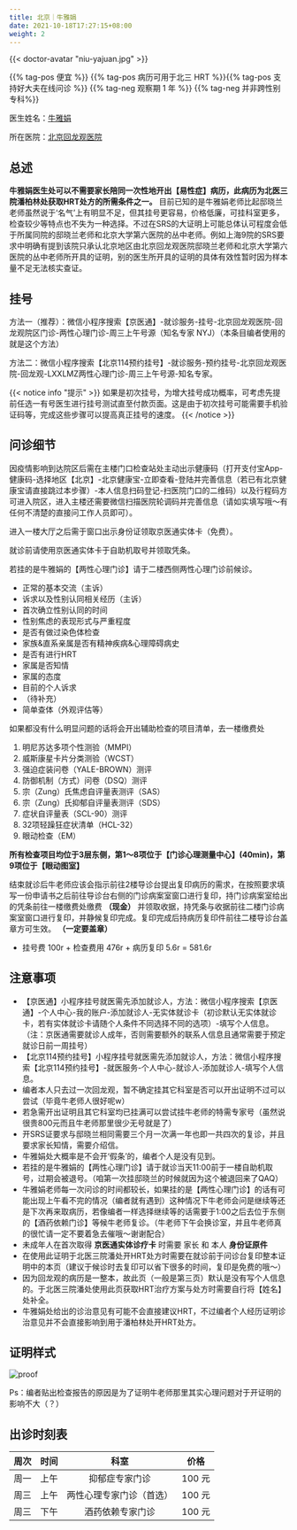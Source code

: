 ```yaml
---
title: 北京｜牛雅娟
date: 2021-10-18T17:27:15+08:00
weight: 2
---
```


{{< doctor-avatar "niu-yajuan.jpg" >}}

{{% tag-pos 便宜 %}}
{{% tag-pos 病历可用于北三 HRT %}}{{% tag-pos 支持好大夫在线问诊 %}}
{{% tag-neg 观察期 1 年 %}}
{{% tag-neg 并非跨性别专科%}}

医生姓名：[牛雅娟](https://www.haodf.com/doctor/7541.html)

所在医院：[北京回龙观医院](https://amap.com/place/B000A0989A)

## 总述

**牛雅娟医生处可以不需要家长陪同一次性地开出【易性症】病历，此病历为北医三院潘柏林处获取HRT处方的所需条件之一。**
目前已知的是牛雅娟老师比起邸晓兰老师虽然说于‘名气’上有明显不足，但其挂号更容易，价格低廉，可挂科室更多，检查较少等特点也不失为一种选择。不过在SRS的大证明上可能总体认可程度会低于所属同院的邸晓兰老师和北京大学第六医院的丛中老师。例如上海9院的SRS要求中明确有提到该院只承认北京地区由北京回龙观医院邸晓兰老师和北京大学第六医院的丛中老师所开具的证明，别的医生所开具的证明的具体有效性暂时因为样本量不足无法核实查证。

## 挂号

方法一（推荐）：微信小程序搜索【京医通】-就诊服务-挂号-北京回龙观医院-回龙观院区门诊-两性心理门诊-周三上午号源（知名专家 NYJ）（本条目编者使用的就是这个方法）

方法二：微信小程序搜索【北京114预约挂号】-就诊服务-预约挂号-北京回龙观医院-回龙观-LXXLMZ两性心理门诊-周三上午号源-知名专家。

{{< notice info "提示" >}}
如果是初次挂号，为增大挂号成功概率，可考虑先提前任选一有号医生进行挂号测试直至付款页面。这是由于初次挂号可能需要手机验证码等，完成这些步骤可以提高真正挂号的速度。
{{< /notice >}}

## 问诊细节

因疫情影响到达院区后需在主楼门口检查站处主动出示健康码（打开支付宝App-健康码-选择地区【北京】-北京健康宝-立即查看-登陆并完善信息（若已有北京健康宝请直接跳过本步骤）-本人信息扫码登记-扫医院门口的二维码）以及行程码方可进入院区，进入主楼还需要微信扫描医院轮调码并完善信息（请如实填写哦～有任何不清楚的直接问工作人员即可）。

进入一楼大厅之后需于窗口出示身份证领取京医通实体卡（免费）。

就诊前请使用京医通实体卡于自助机取号并领取凭条。

若挂的是牛雅娟的【两性心理门诊】请于二楼西侧两性心理门诊前候诊。

- 正常的基本交流（主诉）
- 诉求以及性别认同相关经历（主诉）
- 首次确立性别认同的时间
- 性别焦虑的表现形式与严重程度
- 是否有做过染色体检查
- 家族&直系亲属是否有精神疾病&心理障碍病史
- 是否有进行HRT
- 家属是否知情
- 家属的态度
- 目前的个人诉求
- （待补充）
- 简单查体（外观评估等）

如果都没有什么明显问题的话将会开出辅助检查的项目清单，去一楼缴费处

1. 明尼苏达多项个性测验（MMPI）
2. 威斯康星卡片分类测验（WCST）
3. 强迫症装问卷（YALE-BROWN）测评
4. 防御机制（方式）问卷（DSQ）测评
5. 宗（Zung）氏焦虑自评量表测评（SAS）
6. 宗（Zung）氏抑郁自评量表测评（SDS）
7. 症状自评量表（SCL-90）测评
8. 32项轻躁狂症状清单（HCL-32）
9. 眼动检查（EM）

**所有检查项目均位于3层东侧，第1～8项位于【门诊心理测量中心】(40min)，第9项位于【眼动图室】**

结束就诊后牛老师应该会指示前往2楼导诊台提出复印病历的需求，在按照要求填写一份申请书之后前往导诊台右侧的门诊病案室窗口进行复印，持门诊病案室给出的凭条前往一楼缴费处缴费 **（现金）** 并领取收据，持凭条与收据前往二楼门诊病案室窗口进行复印，并静候复印完成。复印完成后持病历复印件前往二楼导诊台盖章方可生效。 **（一定要盖章）**

- 挂号费 100r + 检查费用 476r + 病历复印 5.6r = 581.6r

## 注意事项

- 【京医通】小程序挂号就医需先添加就诊人，方法：微信小程序搜索【京医通】-个人中心-我的账户-添加就诊人-无实体就诊卡（初诊默认无实体就诊卡，若有实体就诊卡请随个人条件不同选择不同的选项）-填写个人信息。（注：京医通需要就诊人成年，否则需要额外的联系人信息且通常需要于预定就诊日前一周挂号）
- 【北京114预约挂号】小程序挂号就医需先添加就诊人，方法：微信小程序搜索【北京114预约挂号】-就医服务-个人中心-就诊人-添加就诊人-填写个人信息。
- 编者本人只去过一次回龙观，暂不确定挂其它科室是否可以开出证明不过可以尝试（毕竟牛老师人很好呢w）
- 若急需开出证明且其它科室均已挂满可以尝试挂牛老师的特需专家号（虽然说很贵800元而且牛老师那里很少无号就是了）
- 开SRS证要求与邸晓兰相同需要三个月一次满一年也即一共四次的复诊，并且要求家长知情，需要介绍信。
- 牛雅娟处大概率是不会开‘假条’的，编者个人是没有见到。
- 若挂的是牛雅娟的【两性心理门诊】请于就诊当天11:00前于一楼自助机取号，过期会被退号。（咱第一次挂邸晓兰的时候就因为这个被退回来了QAQ）
- 牛雅娟老师每一次问诊的时间都较长，如果挂的是【两性心理门诊】的话有可能出现上午看不完的情况（编者就有遇到）这种情况下牛老师会问是继续等还是下次再来取病历，若像编者一样选择继续等的话需要于1:00之后去位于东侧的【酒药依赖门诊】等候牛老师复诊。（牛老师下午会换诊室，并且牛老师真的很忙请一定不要着急去催哦～谢谢配合）
- 未成年人在首次取得 **京医通实体诊疗卡** 时需要 家长 和 本人 **身份证原件**
- 在使用此证明于北医三院潘处开HRT处方时需要在就诊前于问诊台复印整本证明中的本页（建议于候诊时去复印可以省下很多的时间，复印是免费的哦～）
- 因为回龙观的病历是一整本，故此页（一般是第三页）默认是没有写个人信息的。于北医三院潘处使用此页获取HRT治疗方案与处方时需要自行将【姓名】处补全。
- 牛雅娟处给出的诊治意见有可能不会直接建议HRT，不过编者个人经历证明诊治意见并不会直接影响到用于潘柏林处开HRT处方。

## 证明样式

![proof](/images/doctor/proof/niu-yajuan.jpg)

Ps：编者贴出检查报告的原因是为了证明牛老师那里其实心理问题对于开证明的影响不大（？）

## 出诊时刻表

| 周次 | 时间 | 科室 | 价格 |
| :---: | :---: | :---: | :---: |
| 周一 | 上午 |      抑郁症专家门诊      | 100 元 |
| 周三 | 上午 | 两性心理专家门诊（首选） | 100 元 |
| 周三 | 下午 | 酒药依赖专家门诊 | 100 元 |

